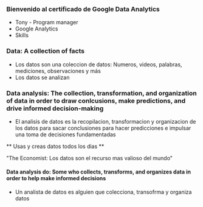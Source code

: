 ### Bienvenido al certificado de Google Data Analytics

* Tony - Program manager
* Google Analytics
* Skills 
  


### Data: A collection of facts

* Los datos son una coleccion de datos: Numeros, videos, palabras, mediciones, observaciones y más
* Los datos se analizan 

### Data analysis: The collection, transformation, and organization of data in order to draw conlcusions, make predictions, and drive informed decision-making

*  El analisis de datos es la recopilacion, transformacion y organizacion de los datos para sacar conclusiones para hacer predicciones e impulsar una toma de decisiones fundamentadas

** Usas y creas datos todos los dias **

"The Economist: Los datos son el recurso mas valioso del mundo" 

#### Data analysis do: Some who collects, transforms, and organizes data in order to help make informed decisions 

* Un analista de datos es alguien que colecciona, transofrma y organiza datos

    